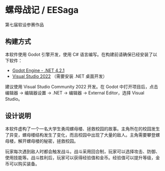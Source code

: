 # 螺母战记 / EESaga

第七届软设参赛作品

## 构建方式

本软件使用 Godot 引擎开发，使用 C# 语言编写。在构建前请确保已经安装了以下软件：

- [Godot Engine - .NET 4.2.1](https://godotengine.org/download/windows/)
- [Visual Studio 2022](https://visualstudio.microsoft.com/zh-hans/vs/) （需要安装 .NET 桌面开发）

建议使用 Visual Studio Community 2022 开发。在 Godot 中打开项目后，点击 编辑器 -> 编辑器设置 -> .NET -> 编辑器 -> External Editor，选择 Visual Studio。

## 设计说明

本软件虚构了一个一名大学生勇闯螺母楼、拯救校园的故事。主角所在的校园发生了异变，螺母楼结构发生了变化，而且校园中出现了大量的敌人。主角需要攀登螺母楼，解开螺母楼的秘密，拯救校园。

玩家每次遇到敌人时都会触发战斗。战斗采用回合制，玩家可以选择攻击、防御、使用技能等。战斗胜利后，玩家可以获得经验值和金币。经验值可以提升等级，金币可以购买装备。
